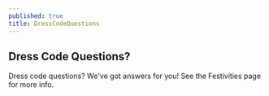 ```yaml
---
published: true
title: DressCodeQuestions
---
```

## Dress Code Questions?

Dress code questions? We've got answers for you! See the Festivities page for more info.
